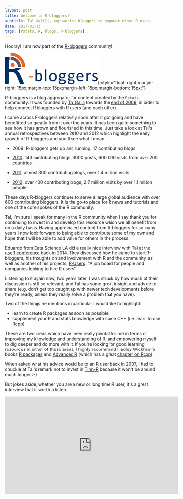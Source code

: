 ```yaml
---
layout: post
title: Welcome to R-bloggers!
subtitle: Tal Galili, empowering bloggers to empower other R users
date: 2017-01-23
tags: [rstats, R, blogs, r-bloggers]
---
```


Hooray! I am now part of the [R-bloggers](https://www.r-bloggers.com/) community!

![R-bloggers logo](/img/small-imgs/r-bloggers.png "R-bloggers Logo"){:style="float: right;margin-right: 15px;margin-top: 15px;margin-left: 15px;margin-bottom: 15px;"}

R-bloggers is a blog aggregator for content created by the `Rstats` community. It was founded by [Tal Galili](https://www.r-statistics.com/) towards the [end of 2009](https://www.r-statistics.com/2009/12/announcing-r-bloggers-com-a-new-r-news-site-for-bloggers-by-bloggers/), in order to help connect R bloggers with R users (and each other).

I came across R-bloggers relatively soon after it got going and have benefitted so greatly from it over the years. It has been quite something to see how it has grown and flourished in this time. Just take a look at Tal's annual retrospectives between 2010 and 2012 which highlight the early growth of R-bloggers and you'll see what I mean:

- [2009](https://www.r-statistics.com/2009/12/announcing-r-bloggers-com-a-new-r-news-site-for-bloggers-by-bloggers/): R-bloggers gets up and running, 17 contributing blogs

- [2010](https://www.r-statistics.com/2011/01/r-bloggers-in-2010-top-14-r-posts-site-statistics-and-invitation-for-sponsors/): 143 contributing blogs, 3000 posts, 600 000 visits from over 200 countries

- [2011](https://www.r-statistics.com/2012/01/top-20-r-posts-of-2011-and-some-r-bloggers-statistics/): almost 300 contributing blogs, over 1.4 million visits

- [2012](https://www.r-statistics.com/2013/01/100-most-read-r-posts-for-2012-stats-from-r-bloggers-big-data-visualization-data-manipulation-and-other-languages/): over 400 contributing blogs, 2.7 million visits by over 1.1 million people

These days R-bloggers continues to serve a large global audience with over 600 contributing bloggers. It is the go-to place for R news and tutorials and one of the core spokes of the R community.

Tal, I'm sure I speak for many in the R community when I say thank you for continuing to invest in and develop this resource which we all benefit from on a daily basis. Having appreciated content from R-bloggers for so many years I now look forward to being able to contribute some of my own and hope that I will be able to add value for others in the process.

Eduardo from Data Science LA did a really nice [interview with Tal](http://datascience.la/a-conversation-with-tal-galili-at-user-2014/) at the [useR conference](http://user2014.stat.ucla.edu/) back in 2014. They discussed how he came to start R-bloggers, his thoughts on and involvement with R and the community, as well as another of his projects, [R-Users](https://www.r-users.com/): "A job board for people and companies looking to hire R users".

Listening to it again now, two years later, I was struck by how much of their discussion is still so relevant, and Tal has some great insight and advice to 
share (e.g. don't get too caught up with newer tech developments before they're ready, unless they really solve a problem that you have).

Two of the things he mentions in particular I would like to highlight:

- learn to create R packages as soon as possible
- supplement your R and stats knowledge with some C++ (i.e. learn to use Rcpp)

These are two areas which have been really pivotal for me in terms of improving my knowledge and understanding of R, and empowering myself to dig deeper and do more with it. If you're looking for good learning resources in either of these areas, I highly recommend Hadley Wickham's books [R packages](http://r-pkgs.had.co.nz/) and [Advanced R](http://adv-r.had.co.nz/) (which has a great [chapter on Rcpp](http://adv-r.had.co.nz/Rcpp.html)).

When asked what his advice would be to an R user back in 2007, I had to chuckle at Tal's remark not to invest in [Tinn-R](http://nbcgib.uesc.br/lec/software/editores/tinn-r/en) because it won't be around much longer :-)

But jokes aside, whether you are a new or long time R user, it's a great interview that is worth a listen.

<iframe width="560" height="315" src="https://www.youtube.com/embed/S2kIM08QBtI" frameborder="0" allowfullscreen></iframe>
